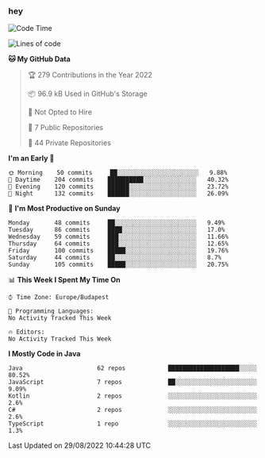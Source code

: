 ### hey

<!--START_SECTION:waka-->
![Code Time](http://img.shields.io/badge/Code%20Time-801%20hrs%2035%20mins-blue)

![Lines of code](https://img.shields.io/badge/From%20Hello%20World%20I%27ve%20Written-509%20Thousand%20lines%20of%20code-blue)

**🐱 My GitHub Data** 

> 🏆 279 Contributions in the Year 2022
 > 
> 📦 96.9 kB Used in GitHub's Storage 
 > 
> 🚫 Not Opted to Hire
 > 
> 📜 7 Public Repositories 
 > 
> 🔑 44 Private Repositories  
 > 
**I'm an Early 🐤** 

```text
🌞 Morning    50 commits     ██░░░░░░░░░░░░░░░░░░░░░░░   9.88% 
🌆 Daytime    204 commits    ██████████░░░░░░░░░░░░░░░   40.32% 
🌃 Evening    120 commits    ██████░░░░░░░░░░░░░░░░░░░   23.72% 
🌙 Night      132 commits    ██████░░░░░░░░░░░░░░░░░░░   26.09%

```
📅 **I'm Most Productive on Sunday** 

```text
Monday       48 commits     ██░░░░░░░░░░░░░░░░░░░░░░░   9.49% 
Tuesday      86 commits     ████░░░░░░░░░░░░░░░░░░░░░   17.0% 
Wednesday    59 commits     ███░░░░░░░░░░░░░░░░░░░░░░   11.66% 
Thursday     64 commits     ███░░░░░░░░░░░░░░░░░░░░░░   12.65% 
Friday       100 commits    █████░░░░░░░░░░░░░░░░░░░░   19.76% 
Saturday     44 commits     ██░░░░░░░░░░░░░░░░░░░░░░░   8.7% 
Sunday       105 commits    █████░░░░░░░░░░░░░░░░░░░░   20.75%

```


📊 **This Week I Spent My Time On** 

```text
⌚︎ Time Zone: Europe/Budapest

💬 Programming Languages: 
No Activity Tracked This Week

🔥 Editors: 
No Activity Tracked This Week

```

**I Mostly Code in Java** 

```text
Java                     62 repos            ████████████████████░░░░░   80.52% 
JavaScript               7 repos             ██░░░░░░░░░░░░░░░░░░░░░░░   9.09% 
Kotlin                   2 repos             ░░░░░░░░░░░░░░░░░░░░░░░░░   2.6% 
C#                       2 repos             ░░░░░░░░░░░░░░░░░░░░░░░░░   2.6% 
TypeScript               1 repo              ░░░░░░░░░░░░░░░░░░░░░░░░░   1.3%

```



 Last Updated on 29/08/2022 10:44:28 UTC
<!--END_SECTION:waka-->
